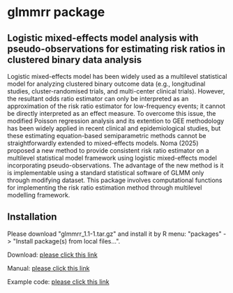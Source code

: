 
# glmmrr package


## Logistic mixed-effects model analysis with pseudo-observations for estimating risk ratios in clustered binary data analysis

Logistic mixed-effects model has been widely used as a multilevel statistical model for analyzing clustered binary outcome data (e.g., longitudinal studies, cluster-randomised trials, and multi-center clinical trials). However, the resultant odds ratio estimator can only be interpreted as an approximation of the risk ratio estimator for low-frequency events; it cannot be directly interpreted as an effect measure. To overcome this issue, the modified Poisson regression analysis and its extention to GEE methodology has been widely applied in recent clinical and epidemiological studies, but these estimating equation-based semiparametric methods cannot be straightforwardly extended to mixed-effects models. Noma (2025) proposed a new method to provide consistent risk ratio estimator on a multilevel statistical model framework using logistic mixed-effects model incorporating pseudo-observations. The advantage of the new method is it is implementable using a standard statistical software of GLMM only through modifying dataset. This package involves computational functions for implementing the risk ratio estimation method through multilevel modelling framework.



## Installation

Please download "glmmrr_1.1-1.tar.gz" and install it by R menu: "packages" -> "Install package(s) from local files...".

Download: [please click this link](https://github.com/nomahi/glmmrr/raw/main/glmmrr_1.1-1.tar.gz)

Manual: [please click this link](https://github.com/nomahi/glmmrr/raw/main/glmmrr_1.1-1.pdf)

Example code: [please click this link](https://github.com/nomahi/glmmrr/blob/main/Examplecode.r)
